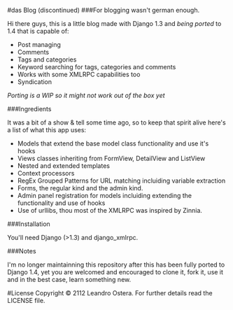 #das Blog (discontinued)
###For blogging wasn't german enough.

Hi there guys, this is a little blog made with Django 1.3 and _being ported_ to 1.4 that is capable of:
* Post managing
* Comments
* Tags and categories
* Keyword searching for tags, categories and comments
* Works with some XMLRPC capabilities too
* Syndication

_Porting is a WIP so it might not work out of the box yet_

###Ingredients

It was a bit of a show & tell some time ago, so to keep that spirit alive here's a list of what this app uses:
* Models that extend the base model class functionality and use it's hooks
* Views classes inheriting from FormView, DetailView and ListView
* Nested and extended templates
* Context processors
* RegEx Grouped Patterns for URL matching incluiding variable extraction
* Forms, the regular kind and the admin kind.
* Admin panel registration for models incluiding extending the functionality and use of hooks
* Use of urllibs, thou most of the XMLRPC was inspired by Zinnia.

###Installation

You'll need Django (>1.3) and django_xmlrpc.

###Notes

I'm no longer maintainning this repository after this has been fully ported to Django 1.4, yet you are welcomed and encouraged to clone it, fork it, use it and in the best case, learn something new.

#License
Copyright &copy; 2112 Leandro Ostera.
For further details read the LICENSE file.
